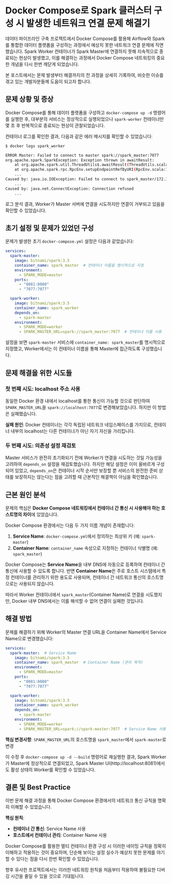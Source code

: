# Docker Compose로 Spark 클러스터 구성 시 발생한 네트워크 연결 문제 해결기

데이터 파이프라인 구축 프로젝트에서 Docker Compose를 활용해 Airflow와 Spark를 통합한 데이터 플랫폼을 구성하는 과정에서 예상치 못한 네트워크 연결 문제에 직면했습니다. Spark Worker 컨테이너가 Spark Master에 연결하지 못해 지속적으로 종료되는 현상이 발생했고, 이를 해결하는 과정에서 Docker Compose 네트워킹의 중요한 개념을 다시 한번 깨닫게 되었습니다.

본 포스트에서는 문제 발생부터 해결까지의 전 과정을 상세히 기록하여, 비슷한 이슈를 겪고 있는 개발자분들께 도움이 되고자 합니다.

## 문제 상황 및 증상

Docker Compose를 통해 데이터 플랫폼을 구성하고 `docker-compose up -d` 명령어를 실행한 후, 대부분의 서비스는 정상적으로 실행되었으나 `spark-worker` 컨테이너만 몇 초 후 반복적으로 종료되는 현상이 관찰되었습니다.

컨테이너 로그를 확인한 결과, 다음과 같은 에러 메시지를 확인할 수 있었습니다:

```bash
$ docker logs spark_worker

ERROR Master: Failed to connect to master spark://spark_master:7077
org.apache.spark.SparkException: Exception thrown in awaitResult:
    at org.apache.spark.util.ThreadUtils$.awaitResult(ThreadUtils.scala:322)
    at org.apache.spark.rpc.RpcEnv.setupEndpointRefByURI(RpcEnv.scala:102)
    ...
Caused by: java.io.IOException: Failed to connect to spark_master/172.18.0.5:7077
    ...
Caused by: java.net.ConnectException: Connection refused
    ...
```

로그 분석 결과, Worker가 Master 서버에 연결을 시도하지만 연결이 거부되고 있음을 확인할 수 있었습니다.

## 초기 설정 및 문제가 있었던 구성

문제가 발생한 초기 `docker-compose.yml` 설정은 다음과 같았습니다:

```yaml
services:
  spark-master:
    image: bitnami/spark:3.5
    container_name: spark_master  # 컨테이너 이름을 명시적으로 지정
    environment:
      - SPARK_MODE=master
    ports:
      - "8081:8080"
      - "7077:7077"

  spark-worker:
    image: bitnami/spark:3.5
    container_name: spark_worker
    depends_on:
      - spark-master
    environment:
      - SPARK_MODE=worker
      - SPARK_MASTER_URL=spark://spark_master:7077  # 컨테이너 이름 사용
```

설정을 보면 `spark-master` 서비스에 `container_name: spark_master`를 명시적으로 지정했고, Worker에서는 이 컨테이너 이름을 통해 Master에 접근하도록 구성했습니다.

## 문제 해결을 위한 시도들

### 첫 번째 시도: localhost 주소 사용

동일한 Docker 환경 내에서 localhost를 통한 통신이 가능할 것으로 판단하여 `SPARK_MASTER_URL`을 `spark://localhost:7077`로 변경해보았습니다. 하지만 이 방법은 실패했습니다.

**실패 원인**: Docker 컨테이너는 각각 독립된 네트워크 네임스페이스를 가지므로, 컨테이너 내부의 localhost는 다른 컨테이너가 아닌 자기 자신을 가리킵니다.

### 두 번째 시도: 의존성 설정 재검토

Master 서비스가 완전히 초기화되기 전에 Worker가 연결을 시도하는 것일 가능성을 고려하여 `depends_on` 설정을 재검토했습니다. 하지만 해당 설정은 이미 올바르게 구성되어 있었고, `depends_on`은 컨테이너 시작 순서만 보장할 뿐 서비스의 완전한 준비 상태를 보장하지는 않는다는 점을 고려할 때 근본적인 해결책이 아님을 확인했습니다.

## 근본 원인 분석

문제의 핵심은 **Docker Compose 네트워킹에서 컨테이너 간 통신 시 사용해야 하는 호스트명의 차이**에 있었습니다.

Docker Compose 환경에서는 다음 두 가지 이름 개념이 존재합니다:

1. **Service Name**: `docker-compose.yml`에서 정의하는 최상위 키 (예: `spark-master`)
2. **Container Name**: `container_name` 속성으로 지정하는 컨테이너 식별명 (예: `spark_master`)

Docker Compose는 **Service Name**을 내부 DNS에 자동으로 등록하여 컨테이너 간 통신에 사용할 수 있도록 합니다. 반면 **Container Name**은 주로 호스트 시스템에서 특정 컨테이너를 관리하기 위한 용도로 사용되며, 컨테이너 간 네트워크 통신의 호스트명으로는 사용되지 않습니다.

따라서 Worker 컨테이너에서 `spark_master`(Container Name)로 연결을 시도했지만, Docker 내부 DNS에서는 이를 해석할 수 없어 연결이 실패한 것입니다.

## 해결 방법

문제를 해결하기 위해 Worker의 Master 연결 URL을 Container Name에서 Service Name으로 변경했습니다:

```yaml
services:
  spark-master:  # Service Name
    image: bitnami/spark:3.5
    container_name: spark_master  # Container Name (관리 목적)
    environment:
      - SPARK_MODE=master
    ports:
      - "8081:8080"
      - "7077:7077"

  spark-worker:
    image: bitnami/spark:3.5
    container_name: spark_worker
    depends_on:
      - spark-master
    environment:
      - SPARK_MODE=worker
      - SPARK_MASTER_URL=spark://spark-master:7077  # Service Name 사용
```

**핵심 변경사항**: `SPARK_MASTER_URL`의 호스트명을 `spark_master`에서 `spark-master`로 변경

이 수정 후 `docker-compose up -d --build` 명령어로 재실행한 결과, Spark Worker가 Master에 정상적으로 연결되었고, Spark Master UI(http://localhost:8081)에서도 활성 상태의 Worker를 확인할 수 있었습니다.

## 결론 및 Best Practice

이번 문제 해결 과정을 통해 Docker Compose 환경에서의 네트워크 통신 규칙을 명확히 이해할 수 있었습니다.

**핵심 원칙**:
- **컨테이너 간 통신**: Service Name 사용
- **호스트에서 컨테이너 관리**: Container Name 사용

Docker Compose를 활용한 멀티 컨테이너 환경 구성 시 이러한 네이밍 규칙을 정확히 이해하고 적용하는 것이 중요하며, 단순해 보이는 설정 실수가 예상치 못한 문제를 야기할 수 있다는 점을 다시 한번 확인할 수 있었습니다.

향후 유사한 프로젝트에서는 이러한 네트워킹 원칙을 처음부터 적용하여 불필요한 디버깅 시간을 줄일 수 있을 것으로 기대됩니다.